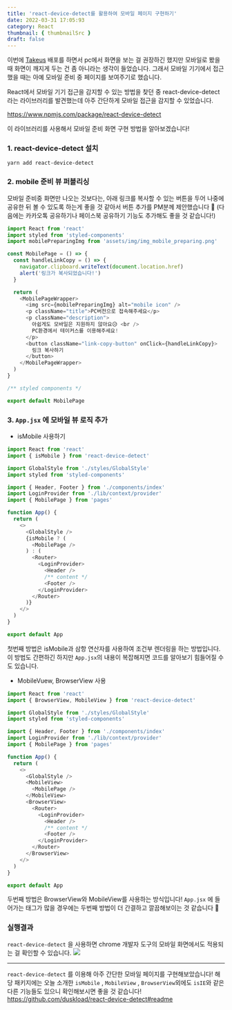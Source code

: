 ```yaml
---
title: 'react-device-detect를 활용하여 모바일 페이지 구현하기'
date: 2022-03-31 17:05:93
category: React
thumbnail: { thumbnailSrc }
draft: false
---
```


이번에 [Takeus](https://www.take-us.kr/) 배포를 하면서 pc에서 화면을 보는 걸 권장하긴 했지만 모바일로 봤을 때 화면이 깨지게 두는 건 좀 아니라는 생각이 들었습니다. 그래서 모바일 기기에서 접근했을 때는 아예 모바일 준비 중 페이지를 보여주기로 했습니다.

React에서 모바일 기기 접근을 감지할 수 있는 방법을 찾던 중 react-device-detect라는 라이브러리를 발견했는데 아주 간단하게 모바일 접근을 감지할 수 있었습니다.

https://www.npmjs.com/package/react-device-detect

이 라이브러리를 사용해서 모바일 준비 화면 구현 방법을 알아보겠습니다!

### 1. react-device-detect 설치

```
yarn add react-device-detect
```

### 2. mobile 준비 뷰 퍼블리싱

모바일 준비중 화면만 나오는 것보다는, 아래 링크를 복사할 수 있는 버튼을 두어 나중에 공유한 뒤 볼 수 있도록 하는게 좋을 것 같아서 버튼 추가를 PM분께 제안했습니다 🙂 (다음에는 카카오톡 공유하기나 페이스북 공유하기 기능도 추가해도 좋을 것 같습니다!)

```javascript
import React from 'react'
import styled from 'styled-components'
import mobilePreparingImg from 'assets/img/img_mobile_preparing.png'

const MobilePage = () => {
  const handleLinkCopy = () => {
    navigator.clipboard.writeText(document.location.href)
    alert('링크가 복사되었습니다!')
  }

  return (
    <MobilePageWrapper>
      <img src={mobilePreparingImg} alt="mobile icon" />
      <p className="title">PC버전으로 접속해주세요</p>
      <p className="description">
        아쉽게도 모바일은 지원하지 않아요😥 <br />
        PC환경에서 테이커스를 이용해주세요!
      </p>
      <button className="link-copy-button" onClick={handleLinkCopy}>
        링크 복사하기
      </button>
    </MobilePageWrapper>
  )
}

/** styled components */

export default MobilePage
```

### 3. `App.jsx` 에 모바일 뷰 로직 추가

- isMobile 사용하기

```javascript
import React from 'react'
import { isMobile } from 'react-device-detect'

import GlobalStyle from './styles/GlobalStyle'
import styled from 'styled-components'

import { Header, Footer } from './components/index'
import LoginProvider from './lib/context/provider'
import { MobilePage } from 'pages'

function App() {
  return (
    <>
      <GlobalStyle />
      {isMobile ? (
        <MobilePage />
      ) : (
        <Router>
          <LoginProvider>
            <Header />
            /** content */
            <Footer />
          </LoginProvider>
        </Router>
      )}
    </>
  )
}

export default App
```

첫번째 방법은 isMobile과 삼항 연산자를 사용하여 조건부 렌더링을 하는 방법입니다. 이 방법도 간편하긴 하지만 `App.jsx`의 내용이 복잡해지면 코드를 알아보기 힘들어질 수도 있습니다.

- MobileVuew, BrowserView 사용

```javascript
import React from 'react'
import { BrowserView, MobileView } from 'react-device-detect'

import GlobalStyle from './styles/GlobalStyle'
import styled from 'styled-components'

import { Header, Footer } from './components/index'
import LoginProvider from './lib/context/provider'
import { MobilePage } from 'pages'

function App() {
  return (
    <>
      <GlobalStyle />
      <MobileView>
        <MobilePage />
      </MobileView>
      <BrowserView>
        <Router>
          <LoginProvider>
            <Header />
            /** content */
            <Footer />
          </LoginProvider>
        </Router>
      </BrowserView>
    </>
  )
}

export default App
```

두번째 방법은 BrowserView와 MobileView를 사용하는 방식입니다! `App.jsx` 에 들어가는 태그가 많을 경우에는 두번째 방법이 더 간결하고 깔끔해보이는 것 같습니다 🙂

### 실행결과

`react-device-detect` 을 사용하면 chrome 개발자 도구의 모바일 화면에서도 적용되는 걸 확인할 수 있습니다.
![](https://images.velog.io/images/chaerin00/post/6085c556-a608-4517-bba0-142c214f5739/%E1%84%89%E1%85%B3%E1%84%8F%E1%85%B3%E1%84%85%E1%85%B5%E1%86%AB%E1%84%89%E1%85%A3%E1%86%BA%202022-03-31%20%E1%84%8B%E1%85%A9%E1%84%92%E1%85%AE%205.12.50.png)

<hr/>

`react-device-detect` 를 이용해 아주 간단한 모바일 페이지를 구현해보았습니다! 해당 패키지에는 오늘 소개한 `isMobile` , `MobileView` , `BrowserView`외에도 `isIE`와 같은 다른 기능들도 있으니 확인해보시면 좋을 것 같습니다!
https://github.com/duskload/react-device-detect#readme
